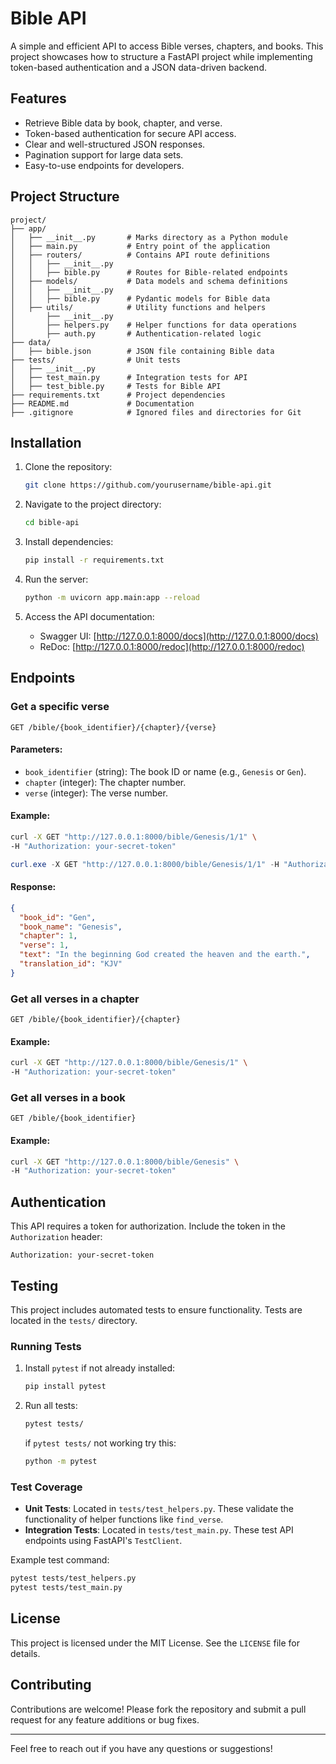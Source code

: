 # Bible API

A simple and efficient API to access Bible verses, chapters, and books. This project showcases how to structure a FastAPI project while implementing token-based authentication and a JSON data-driven backend.

## Features

- Retrieve Bible data by book, chapter, and verse.
- Token-based authentication for secure API access.
- Clear and well-structured JSON responses.
- Pagination support for large data sets.
- Easy-to-use endpoints for developers.

## Project Structure

```plaintext
project/
├── app/
│   ├── __init__.py       # Marks directory as a Python module
│   ├── main.py           # Entry point of the application
│   ├── routers/          # Contains API route definitions
│   │   ├── __init__.py
│   │   ├── bible.py      # Routes for Bible-related endpoints
│   ├── models/           # Data models and schema definitions
│   │   ├── __init__.py
│   │   ├── bible.py      # Pydantic models for Bible data
│   ├── utils/            # Utility functions and helpers
│       ├── __init__.py
│       ├── helpers.py    # Helper functions for data operations
│       ├── auth.py       # Authentication-related logic
├── data/
│   ├── bible.json        # JSON file containing Bible data
├── tests/                # Unit tests
│   ├── __init__.py
│   ├── test_main.py      # Integration tests for API
│   ├── test_bible.py     # Tests for Bible API
├── requirements.txt      # Project dependencies
├── README.md             # Documentation
├── .gitignore            # Ignored files and directories for Git
```

## Installation

1. Clone the repository:
   ```bash
   git clone https://github.com/yourusername/bible-api.git
   ```

2. Navigate to the project directory:
   ```bash
   cd bible-api
   ```

3. Install dependencies:
   ```bash
   pip install -r requirements.txt
   ```

4. Run the server:
   ```bash
   python -m uvicorn app.main:app --reload
   ```

5. Access the API documentation:
   - Swagger UI: [http://127.0.0.1:8000/docs](http://127.0.0.1:8000/docs)
   - ReDoc: [http://127.0.0.1:8000/redoc](http://127.0.0.1:8000/redoc)

## Endpoints

### Get a specific verse
```http
GET /bible/{book_identifier}/{chapter}/{verse}
```
#### Parameters:
- `book_identifier` (string): The book ID or name (e.g., `Genesis` or `Gen`).
- `chapter` (integer): The chapter number.
- `verse` (integer): The verse number.

#### Example:
```bash
curl -X GET "http://127.0.0.1:8000/bible/Genesis/1/1" \
-H "Authorization: your-secret-token"
```

```powershell
curl.exe -X GET "http://127.0.0.1:8000/bible/Genesis/1/1" -H "Authorization: Bearer your-secret-token"
```

#### Response:
```json
{
  "book_id": "Gen",
  "book_name": "Genesis",
  "chapter": 1,
  "verse": 1,
  "text": "In the beginning God created the heaven and the earth.",
  "translation_id": "KJV"
}
```

### Get all verses in a chapter
```http
GET /bible/{book_identifier}/{chapter}
```
#### Example:
```bash
curl -X GET "http://127.0.0.1:8000/bible/Genesis/1" \
-H "Authorization: your-secret-token"
```

### Get all verses in a book
```http
GET /bible/{book_identifier}
```
#### Example:
```bash
curl -X GET "http://127.0.0.1:8000/bible/Genesis" \
-H "Authorization: your-secret-token"
```

## Authentication
This API requires a token for authorization. Include the token in the `Authorization` header:
```http
Authorization: your-secret-token
```

## Testing

This project includes automated tests to ensure functionality. Tests are located in the `tests/` directory.

### Running Tests

1. Install `pytest` if not already installed:
   ```bash
   pip install pytest
   ```

2. Run all tests:
   ```bash
   pytest tests/
   ```
   if `pytest tests/` not working try this:
   ```bash
   python -m pytest
   ```

### Test Coverage

- **Unit Tests**: Located in `tests/test_helpers.py`. These validate the functionality of helper functions like `find_verse`.
- **Integration Tests**: Located in `tests/test_main.py`. These test API endpoints using FastAPI's `TestClient`.

Example test command:
```bash
pytest tests/test_helpers.py
pytest tests/test_main.py
```


## License
This project is licensed under the MIT License. See the `LICENSE` file for details.

## Contributing
Contributions are welcome! Please fork the repository and submit a pull request for any feature additions or bug fixes.

---

Feel free to reach out if you have any questions or suggestions!






